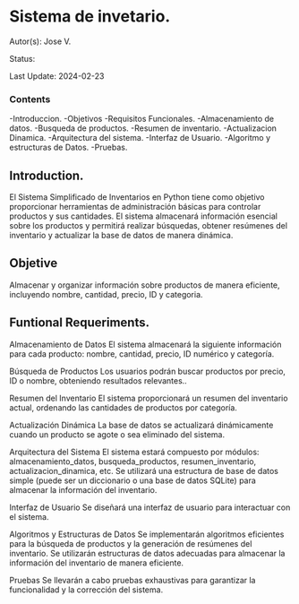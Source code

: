 # Sistema de invetario.

Autor(s): Jose V.

Status:

Last Update: 2024-02-23

### Contents
-Introduccion.
-Objetivos
-Requisitos Funcionales.
    -Almacenamiento de datos.
    -Busqueda de productos.
    -Resumen de inventario.
    -Actualizacion Dinamica.
-Arquitectura del sistema.
-Interfaz de Usuario.
-Algoritmo y estructuras de Datos.
-Pruebas.

## Introduction.
El Sistema Simplificado de Inventarios en Python tiene como objetivo proporcionar herramientas de administración básicas para controlar productos y sus cantidades. El sistema almacenará información esencial sobre los productos y permitirá realizar búsquedas, obtener resúmenes del inventario y actualizar la base de datos de manera dinámica.

## Objetive
Almacenar y organizar información sobre productos de manera eficiente, incluyendo nombre, cantidad, precio, ID y categoria.

## Funtional Requeriments.
Almacenamiento de Datos
El sistema almacenará la siguiente información para cada producto: nombre, cantidad, precio, ID numérico y categoría.

Búsqueda de Productos
Los usuarios podrán buscar productos por precio, ID o nombre, obteniendo resultados relevantes..

Resumen del Inventario
El sistema proporcionará un resumen del inventario actual, ordenando las cantidades de productos por categoría.

Actualización Dinámica
La base de datos se actualizará dinámicamente cuando un producto se agote o sea eliminado del sistema.

Arquitectura del Sistema
El sistema estará compuesto por módulos: almacenamiento_datos, busqueda_productos, resumen_inventario, actualizacion_dinamica, etc.
Se utilizará una estructura de base de datos simple (puede ser un diccionario o una base de datos SQLite) para almacenar la información del inventario.

Interfaz de Usuario
Se diseñará una interfaz de usuario para interactuar con el sistema.

Algoritmos y Estructuras de Datos
Se implementarán algoritmos eficientes para la búsqueda de productos y la generación de resúmenes del inventario.
Se utilizarán estructuras de datos adecuadas para almacenar la información del inventario de manera eficiente.

Pruebas
Se llevarán a cabo pruebas exhaustivas para garantizar la funcionalidad y la corrección del sistema.
